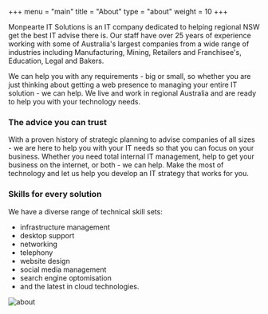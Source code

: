 +++
menu = "main"
title = "About"
type = "about"
weight = 10
+++

Monpearte IT Solutions is an IT company dedicated to helping regional NSW get the best IT advise there is.  Our staff have over 25 years of experience working with some of Australia's largest companies from a wide range of industries including Manufacturing, Mining, Retailers and Franchisee's, Education, Legal and Bakers.<p>
We can help you with any requirements - big or small, so whether you are just thinking about getting a web presence to managing your entire IT solution - we can help.  We live and work in regional Australia and are ready to help you with your technology needs.

### The advice you can trust

With a proven history of strategic planning to advise companies of all sizes - we are here to help you with your IT needs so that you can focus on your business. Whether you need total internal IT management, help to get your business on the internet, or both - we can help.  Make the most of technology and let us help you develop an IT strategy that works for you.

### Skills for every solution

We have a diverse range of technical skill sets:<ul>
<li>infrastructure management
<li>desktop support
<li>networking
<li>telephony
<li>website design
<li>social media management
<li>search engine optomisation
<li>and the latest in cloud technologies.  
</ul>


![about](../images/mac.jpg)